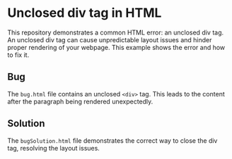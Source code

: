 # Unclosed div tag in HTML

This repository demonstrates a common HTML error: an unclosed div tag.  An unclosed div tag can cause unpredictable layout issues and hinder proper rendering of your webpage. This example shows the error and how to fix it.

## Bug

The `bug.html` file contains an unclosed `<div>` tag. This leads to the content after the paragraph being rendered unexpectedly.

## Solution

The `bugSolution.html` file demonstrates the correct way to close the div tag, resolving the layout issues.